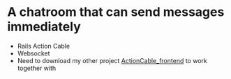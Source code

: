 # A chatroom that can send messages immediately 

- Rails Action Cable
- Websocket
- Need to download my other project [ActionCable_frontend](https://github.com/Jennifer7793/ActionCable_frontend) to work together with
